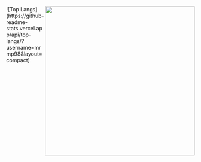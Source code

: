 <img align="right" width="400" src="https://cdn.dribbble.com/users/1162077/screenshots/3848914/media/7ed7d5ca074b48b328150e5a231e8d1f.gif" alt="">
![Top Langs](https://github-readme-stats.vercel.app/api/top-langs/?username=mrmp98&layout=compact) 
